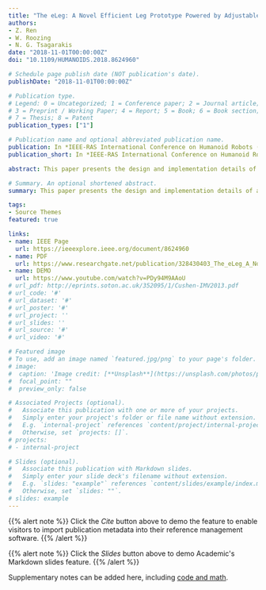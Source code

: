 ```yaml
---
title: "The eLeg: A Novel Efficient Leg Prototype Powered by Adjustable Parallel Compliant Actuation Principles"
authors:
- Z. Ren
- W. Roozing
- N. G. Tsagarakis
date: "2018-11-01T00:00:00Z"
doi: "10.1109/HUMANOIDS.2018.8624960"

# Schedule page publish date (NOT publication's date).
publishDate: "2018-11-01T00:00:00Z"

# Publication type.
# Legend: 0 = Uncategorized; 1 = Conference paper; 2 = Journal article;
# 3 = Preprint / Working Paper; 4 = Report; 5 = Book; 6 = Book section;
# 7 = Thesis; 8 = Patent
publication_types: ["1"]

# Publication name and optional abbreviated publication name.
publication: In *IEEE-RAS International Conference on Humanoid Robots (Humanoids), 2018*
publication_short: In *IEEE-RAS International Conference on Humanoid Robots (Humanoids), 201*

abstract: This paper presents the design and implementation details of an efficient robotic leg (eLeg) prototype in which series-elastic actuation is combined with adjustable parallel compliance to significantly improve its energy efficiency. The parallel actuation units are driven by secondary motors to adjust pretension of the parallel elasticity. Both monoarticulated and biarticulated actuation configurations can be employed and the leg was thus designed to permit rapid reconfiguration of its actuation units for the purpose of performing validation studies and energetic comparison of the different actuation configurations. We focus on the design procedure and implementation of the adjustable parallel actuation units, including elastic element selection, mechanism design, and force sensing capability. A design method for robots utilising the concept is presented and experimental data are provided, that demonstrate the effectiveness of both the actuation concepts and design procedure.

# Summary. An optional shortened abstract.
summary: This paper presents the design and implementation details of an efficient robotic leg (eLeg) prototype in which series-elastic actuation is combined with adjustable parallel compliance to significantly improve its energy efficiency.

tags:
- Source Themes
featured: true

links:
- name: IEEE Page
  url: https://ieeexplore.ieee.org/document/8624960
- name: PDF
  url: https://www.researchgate.net/publication/328430403_The_eLeg_A_Novel_Efficient_Leg_Prototype_Powered_by_Adjustable_Parallel_Compliant_Actuation_Principles 
- name: DEMO
  url: https://www.youtube.com/watch?v=PDy94M9AAoU 
# url_pdf: http://eprints.soton.ac.uk/352095/1/Cushen-IMV2013.pdf
# url_code: '#'
# url_dataset: '#'
# url_poster: '#'
# url_project: ''
# url_slides: ''
# url_source: '#'
# url_video: '#'

# Featured image
# To use, add an image named `featured.jpg/png` to your page's folder. 
# image:
#  caption: 'Image credit: [**Unsplash**](https://unsplash.com/photos/pLCdAaMFLTE)'
#  focal_point: ""
#  preview_only: false

# Associated Projects (optional).
#   Associate this publication with one or more of your projects.
#   Simply enter your project's folder or file name without extension.
#   E.g. `internal-project` references `content/project/internal-project/index.md`.
#   Otherwise, set `projects: []`.
# projects:
# - internal-project

# Slides (optional).
#   Associate this publication with Markdown slides.
#   Simply enter your slide deck's filename without extension.
#   E.g. `slides: "example"` references `content/slides/example/index.md`.
#   Otherwise, set `slides: ""`.
# slides: example
---
```


{{% alert note %}}
Click the *Cite* button above to demo the feature to enable visitors to import publication metadata into their reference management software.
{{% /alert %}}

{{% alert note %}}
Click the *Slides* button above to demo Academic's Markdown slides feature.
{{% /alert %}}

Supplementary notes can be added here, including [code and math](https://sourcethemes.com/academic/docs/writing-markdown-latex/).

